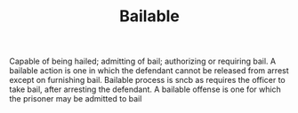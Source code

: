 ---
title: Bailable
letter: B
permalink: "/definitions/bld-bailable.html"
body: Capable of being hailed; admitting of bail; authorizing or requiring bail. A
  bailable action is one in which the defendant cannot be released from arrest except
  on furnishing bail. Bailable process is sncb as requires the officer to take bail,
  after arresting the defendant. A bailable offense is one for which the prisoner
  may be admitted to bail
published_at: '2018-07-07'
source: Black's Law Dictionary 2nd Ed (1910)
layout: post
---